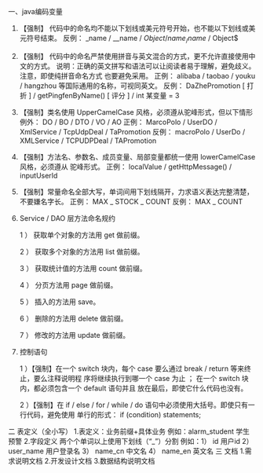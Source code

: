 
一、java编码变量
1. 【强制】 代码中的命名均不能以下划线或美元符号开始，也不能以下划线或美元符号结束。
    反例： _name / __name / $Object / name_ / name$ / Object$
2. 【强制】 代码中的命名严禁使用拼音与英文混合的方式，更不允许直接使用中文的方式。
    说明：正确的英文拼写和语法可以让阅读者易于理解，避免歧义。注意，即使纯拼音命名方式
    也要避免采用。
    正例：  alibaba /  taobao /  youku /  hangzhou 等国际通用的名称，可视同英文。
    反例：  DaZhePromotion [ 打折 ] /  getPingfenByName() [ 评分 ] /  int 某变量 = 3
3. 【强制】类名使用 UpperCamelCase 风格，必须遵从驼峰形式，但以下情形例外： DO /  BO  /
    DTO /  VO /  AO
    正例： MarcoPolo /  UserDO /  XmlService /  TcpUdpDeal /  TaPromotion
    反例： macroPolo /  UserDo /  XMLService /  TCPUDPDeal /  TAPromotion
4. 【强制】方法名、参数名、成员变量、局部变量都统一使用 lowerCamelCase 风格，必须遵从
    驼峰形式。
    正例：  localValue /  getHttpMessage() /  inputUserId
5. 【强制】常量命名全部大写，单词间用下划线隔开，力求语义表达完整清楚，不要嫌名字长。
    正例：  MAX _ STOCK _ COUNT
    反例：  MAX _ COUNT
6. Service / DAO 层方法命名规约

    1 ） 获取单个对象的方法用 get 做前缀。

    2 ） 获取多个对象的方法用 list 做前缀。

    3 ） 获取统计值的方法用 count 做前缀。
    
    4 ） 分页方法用 page 做前缀。
    
    5 ） 插入的方法用 save。
    
    6 ） 删除的方法用 delete 做前缀。
    
    7 ） 修改的方法用 update 做前缀。

7. 控制语句

    1 ）【强制】在一个 switch 块内，每个 case 要么通过 break / return 等来终止，要么注释说明程
         序将继续执行到哪一个 case 为止 ； 在一个 switch 块内，都必须包含一个 default 语句并且
         放在最后，即使它什么代码也没有。
    
    2 ）【强制】在 if / else / for / while / do 语句中必须使用大括号。即使只有一行代码，避免使用
         单行的形式： if (condition) statements;

二 表定义（全小写）
1.表定义：业务前缀+具体业务
    例如：alarm_student 学生预警
2.字段定义 两个个单词以上使用下划线（“_”）分割
    例如：1） id 用户id
          2） user_name 用户登录名
          3） name_cn 中文名
          4） name_en 英文名
三 文档
1.需求说明文档
2.开发设计文档
3.数据结构说明文档

